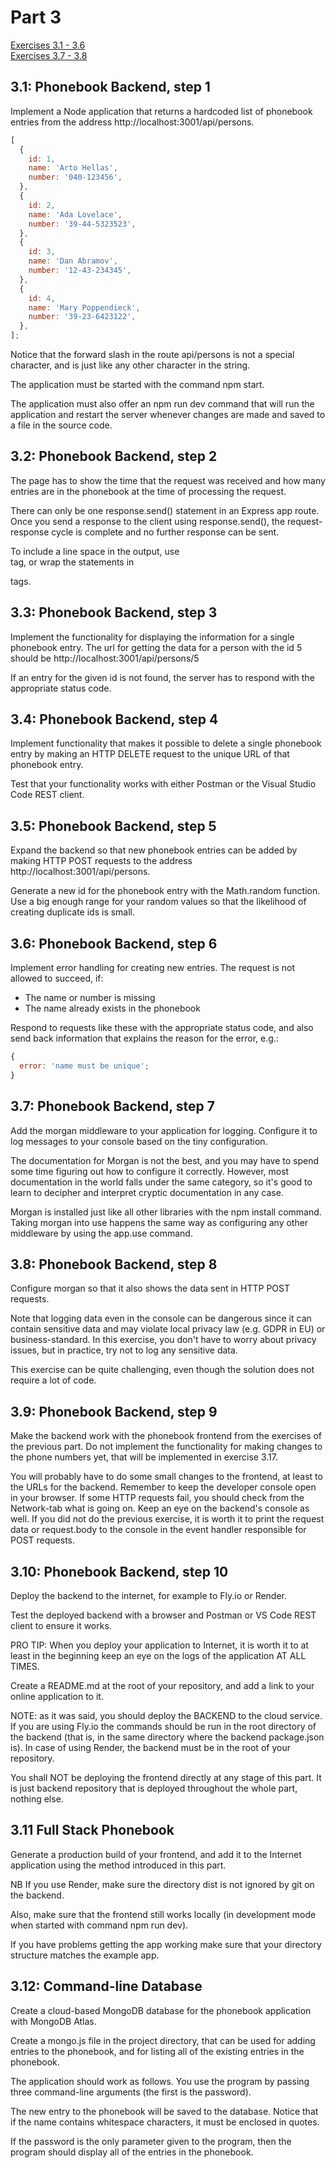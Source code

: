# Part 3

[Exercises 3.1 - 3.6](https://fullstackopen.com/en/part3/node_js_and_express#exercises-3-1-3-6)
<br>
[Exercises 3.7 - 3.8](https://fullstackopen.com/en/part3/node_js_and_express#exercises-3-7-3-8)

## 3.1: Phonebook Backend, step 1

Implement a Node application that returns a hardcoded list of phonebook entries from the address http://localhost:3001/api/persons.

```javascript
[
  {
    id: 1,
    name: 'Arto Hellas',
    number: '040-123456',
  },
  {
    id: 2,
    name: 'Ada Lovelace',
    number: '39-44-5323523',
  },
  {
    id: 3,
    name: 'Dan Abramov',
    number: '12-43-234345',
  },
  {
    id: 4,
    name: 'Mary Poppendieck',
    number: '39-23-6423122',
  },
];
```

Notice that the forward slash in the route api/persons is not a special character, and is just like any other character in the string.

The application must be started with the command npm start.

The application must also offer an npm run dev command that will run the application and restart the server whenever changes are made and saved to a file in the source code.

## 3.2: Phonebook Backend, step 2

The page has to show the time that the request was received and how many entries are in the phonebook at the time of processing the request.

There can only be one response.send() statement in an Express app route. Once you send a response to the client using response.send(), the request-response cycle is complete and no further response can be sent.

To include a line space in the output, use <br/> tag, or wrap the statements in <p> tags.

## 3.3: Phonebook Backend, step 3

Implement the functionality for displaying the information for a single phonebook entry. The url for getting the data for a person with the id 5 should be http://localhost:3001/api/persons/5

If an entry for the given id is not found, the server has to respond with the appropriate status code.

## 3.4: Phonebook Backend, step 4

Implement functionality that makes it possible to delete a single phonebook entry by making an HTTP DELETE request to the unique URL of that phonebook entry.

Test that your functionality works with either Postman or the Visual Studio Code REST client.

## 3.5: Phonebook Backend, step 5

Expand the backend so that new phonebook entries can be added by making HTTP POST requests to the address http://localhost:3001/api/persons.

Generate a new id for the phonebook entry with the Math.random function. Use a big enough range for your random values so that the likelihood of creating duplicate ids is small.

## 3.6: Phonebook Backend, step 6

Implement error handling for creating new entries. The request is not allowed to succeed, if:

<ul>
  <li>The name or number is missing</li>
  <li>The name already exists in the phonebook</li>
</ul>

Respond to requests like these with the appropriate status code, and also send back information that explains the reason for the error, e.g.:

```javascript
{
  error: 'name must be unique';
}
```

## 3.7: Phonebook Backend, step 7

Add the morgan middleware to your application for logging. Configure it to log messages to your console based on the tiny configuration.

The documentation for Morgan is not the best, and you may have to spend some time figuring out how to configure it correctly. However, most documentation in the world falls under the same category, so it's good to learn to decipher and interpret cryptic documentation in any case.

Morgan is installed just like all other libraries with the npm install command. Taking morgan into use happens the same way as configuring any other middleware by using the app.use command.

## 3.8: Phonebook Backend, step 8

Configure morgan so that it also shows the data sent in HTTP POST requests.

Note that logging data even in the console can be dangerous since it can contain sensitive data and may violate local privacy law (e.g. GDPR in EU) or business-standard. In this exercise, you don't have to worry about privacy issues, but in practice, try not to log any sensitive data.

This exercise can be quite challenging, even though the solution does not require a lot of code.

## 3.9: Phonebook Backend, step 9

Make the backend work with the phonebook frontend from the exercises of the previous part. Do not implement the functionality for making changes to the phone numbers yet, that will be implemented in exercise 3.17.

You will probably have to do some small changes to the frontend, at least to the URLs for the backend. Remember to keep the developer console open in your browser. If some HTTP requests fail, you should check from the Network-tab what is going on. Keep an eye on the backend's console as well. If you did not do the previous exercise, it is worth it to print the request data or request.body to the console in the event handler responsible for POST requests.

## 3.10: Phonebook Backend, step 10

Deploy the backend to the internet, for example to Fly.io or Render.

Test the deployed backend with a browser and Postman or VS Code REST client to ensure it works.

PRO TIP: When you deploy your application to Internet, it is worth it to at least in the beginning keep an eye on the logs of the application AT ALL TIMES.

Create a README.md at the root of your repository, and add a link to your online application to it.

NOTE: as it was said, you should deploy the BACKEND to the cloud service. If you are using Fly.io the commands should be run in the root directory of the backend (that is, in the same directory where the backend package.json is). In case of using Render, the backend must be in the root of your repository.

You shall NOT be deploying the frontend directly at any stage of this part. It is just backend repository that is deployed throughout the whole part, nothing else.

## 3.11 Full Stack Phonebook

Generate a production build of your frontend, and add it to the Internet application using the method introduced in this part.

NB If you use Render, make sure the directory dist is not ignored by git on the backend.

Also, make sure that the frontend still works locally (in development mode when started with command npm run dev).

If you have problems getting the app working make sure that your directory structure matches the example app.

## 3.12: Command-line Database

Create a cloud-based MongoDB database for the phonebook application with MongoDB Atlas.

Create a mongo.js file in the project directory, that can be used for adding entries to the phonebook, and for listing all of the existing entries in the phonebook.

The application should work as follows. You use the program by passing three command-line arguments (the first is the password).

The new entry to the phonebook will be saved to the database. Notice that if the name contains whitespace characters, it must be enclosed in quotes.

If the password is the only parameter given to the program, then the program should display all of the entries in the phonebook.

